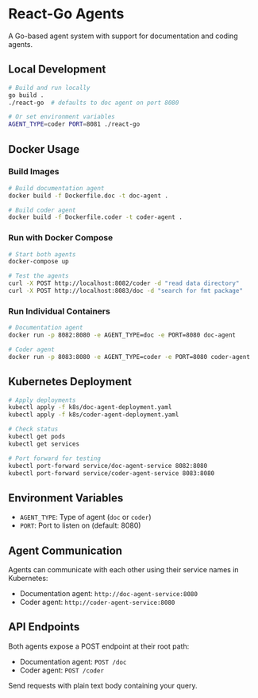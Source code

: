 # React-Go Agents

A Go-based agent system with support for documentation and coding agents.

## Local Development

```bash
# Build and run locally
go build .
./react-go  # defaults to doc agent on port 8080

# Or set environment variables
AGENT_TYPE=coder PORT=8081 ./react-go
```

## Docker Usage

### Build Images

```bash
# Build documentation agent
docker build -f Dockerfile.doc -t doc-agent .

# Build coder agent  
docker build -f Dockerfile.coder -t coder-agent .
```

### Run with Docker Compose

```bash
# Start both agents
docker-compose up

# Test the agents
curl -X POST http://localhost:8082/coder -d "read data directory"
curl -X POST http://localhost:8083/doc -d "search for fmt package"
```

### Run Individual Containers

```bash
# Documentation agent
docker run -p 8082:8080 -e AGENT_TYPE=doc -e PORT=8080 doc-agent

# Coder agent
docker run -p 8083:8080 -e AGENT_TYPE=coder -e PORT=8080 coder-agent
```

## Kubernetes Deployment

```bash
# Apply deployments
kubectl apply -f k8s/doc-agent-deployment.yaml
kubectl apply -f k8s/coder-agent-deployment.yaml

# Check status
kubectl get pods
kubectl get services

# Port forward for testing
kubectl port-forward service/doc-agent-service 8082:8080
kubectl port-forward service/coder-agent-service 8083:8080
```

## Environment Variables

- `AGENT_TYPE`: Type of agent (`doc` or `coder`)
- `PORT`: Port to listen on (default: 8080)

## Agent Communication

Agents can communicate with each other using their service names in Kubernetes:
- Documentation agent: `http://doc-agent-service:8080`
- Coder agent: `http://coder-agent-service:8080`

## API Endpoints

Both agents expose a POST endpoint at their root path:
- Documentation agent: `POST /doc`
- Coder agent: `POST /coder`

Send requests with plain text body containing your query.
